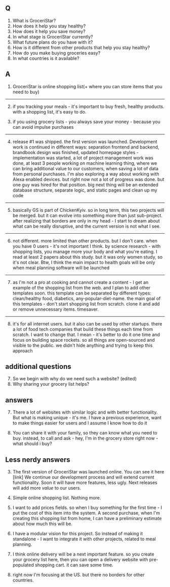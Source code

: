 ## Q

1. What is GroceriStar?
2. How does it help you stay healthy?
3. How does it help you save money?
4. In what stage is GroceriStar currently?
5. What future plans do you have with it?
6. How is it different from other products that help you stay healthy?
7. How do you make buying groceries easy?
8. In what countries is it available?

## A
1. GroceriStar is online shopping list(+ where you can store items that you need to buy) 
----
2. if you tracking your meals - it's important to buy fresh, healthy products. with a shopping list, it's easy to do.

3. if you using grocery lists - you always save your money - because you can avoid impulse purchases
----
4. release #1 was shipped. the first version was launched. Development work is continued in different ways: separation frontend and backend, brandbook design was finished, updated homepage styles - implementation was started, a lot of project management work was done, at least 3 people working on machine learning thing, where we can bring additional value to our customers, when saving a lot of data from personal purchases. I'm also exploring a way about working with Alexa enabled devices. but right now not a lot of progress was done. but one guy was hired for that position.
big next thing will be an extended database structure, separate logic, and static pages and clean up my code
-----
5. basically GS is part of ChickenKyiv. so in long term, this two projects will be merged. 
but it can evolve into something more than just sub-project. 
after realizing that borders are only in my head - I start to dream about what can be really disruptive, and the current version is not what I see.

-----
6. not different. more limited than other products. but I don't care. when you have 0 users - it's not important I think. 
by science research - with shopping lists, you manage more your body and what you're eating. I read at least 2 papers about this study. but it was only women study, so it's not clear. Btw, I think the main impact to health goals will be only when meal planning software will be launched

---
7. as I'm not a pro at cooking and cannot create a content - I get an example of the shopping list from the web. and I plan to add other templates soon. this template can be separated by different types: clean/healthy food, diabetics, any-popular-diet-name. the main goal of this templates - don't start shopping list from scratch. clone it and add or remove unnecessary items. timesaver.

---
8. it's for all internet users. but it also can be used by other startups. there a lot of food tech companies that build these things each time from scratch. I want to change that. I mean - it's better to do it one time and focus on building space rockets. so all things are open-sourced and visible to the public. we didn't hide anything and trying to keep this approach

## additional questions

7. So we begin with why do we need such a website? (edited)
8. Why sharing your grocery list helps?

## answers

7. There a lot of websites with similar logic and with better functionality. But what is making unique - it's me. I have a previous experience, want to make things easier for users and I assume I know how to do it

8. You can share it with your family, so they can know what you need to buy. instead, to call and ask - hey, I'm in the grocery store right now - what should i buy?

## Less nerdy answers

3. The first version of GroceriStar was launched online. You can see it here [link]
We continue our development process and will extend current functionality. Soon it will have more features, less ugly.
Next releases will add more *value* to our users.

4. Simple online shopping list. Nothing more.

5. I want to add prices fields. so when I buy something for the first time - I put the cost of this item into the system. A second purchase, when I'm creating this shopping list from home, I can have a preliminary estimate about how much this will be.

6. I have a modular vision for this project. So instead of making it standalone - I want to integrate it with other projects, related to meal planning.
7. I think online delivery will be a next important feature. so you create your grocery list here, then you can open a delivery website with pre-populated shopping cart. it can save some time.

8. right now I'm focusing at the US. but there no borders for other countries. 

